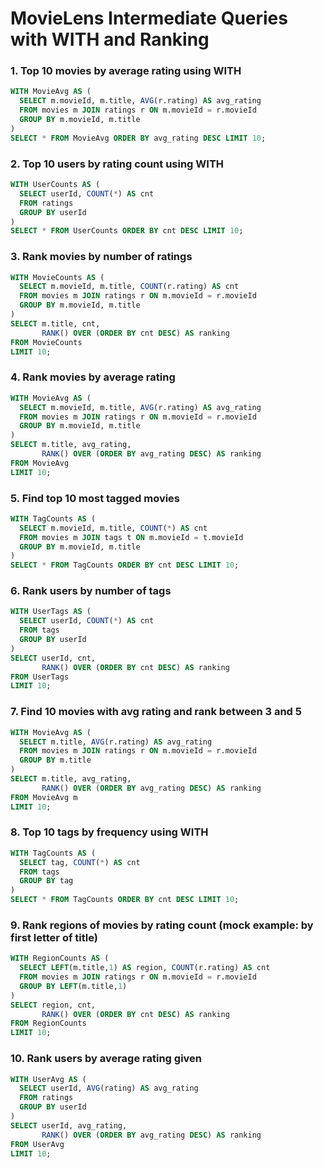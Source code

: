 # MovieLens Intermediate Queries with WITH and Ranking

### 1. Top 10 movies by average rating using WITH
```sql
WITH MovieAvg AS (
  SELECT m.movieId, m.title, AVG(r.rating) AS avg_rating
  FROM movies m JOIN ratings r ON m.movieId = r.movieId
  GROUP BY m.movieId, m.title
)
SELECT * FROM MovieAvg ORDER BY avg_rating DESC LIMIT 10;
```

### 2. Top 10 users by rating count using WITH
```sql
WITH UserCounts AS (
  SELECT userId, COUNT(*) AS cnt
  FROM ratings
  GROUP BY userId
)
SELECT * FROM UserCounts ORDER BY cnt DESC LIMIT 10;
```

### 3. Rank movies by number of ratings
```sql
WITH MovieCounts AS (
  SELECT m.movieId, m.title, COUNT(r.rating) AS cnt
  FROM movies m JOIN ratings r ON m.movieId = r.movieId
  GROUP BY m.movieId, m.title
)
SELECT m.title, cnt,
       RANK() OVER (ORDER BY cnt DESC) AS ranking
FROM MovieCounts
LIMIT 10;
```

### 4. Rank movies by average rating
```sql
WITH MovieAvg AS (
  SELECT m.movieId, m.title, AVG(r.rating) AS avg_rating
  FROM movies m JOIN ratings r ON m.movieId = r.movieId
  GROUP BY m.movieId, m.title
)
SELECT m.title, avg_rating,
       RANK() OVER (ORDER BY avg_rating DESC) AS ranking
FROM MovieAvg
LIMIT 10;
```

### 5. Find top 10 most tagged movies
```sql
WITH TagCounts AS (
  SELECT m.movieId, m.title, COUNT(*) AS cnt
  FROM movies m JOIN tags t ON m.movieId = t.movieId
  GROUP BY m.movieId, m.title
)
SELECT * FROM TagCounts ORDER BY cnt DESC LIMIT 10;
```

### 6. Rank users by number of tags
```sql
WITH UserTags AS (
  SELECT userId, COUNT(*) AS cnt
  FROM tags
  GROUP BY userId
)
SELECT userId, cnt,
       RANK() OVER (ORDER BY cnt DESC) AS ranking
FROM UserTags
LIMIT 10;
```

### 7. Find 10 movies with avg rating and rank between 3 and 5
```sql
WITH MovieAvg AS (
  SELECT m.title, AVG(r.rating) AS avg_rating
  FROM movies m JOIN ratings r ON m.movieId = r.movieId
  GROUP BY m.title
)
SELECT m.title, avg_rating,
       RANK() OVER (ORDER BY avg_rating DESC) AS ranking
FROM MovieAvg m
LIMIT 10;
```

### 8. Top 10 tags by frequency using WITH
```sql
WITH TagCounts AS (
  SELECT tag, COUNT(*) AS cnt
  FROM tags
  GROUP BY tag
)
SELECT * FROM TagCounts ORDER BY cnt DESC LIMIT 10;
```

### 9. Rank regions of movies by rating count (mock example: by first letter of title)
```sql
WITH RegionCounts AS (
  SELECT LEFT(m.title,1) AS region, COUNT(r.rating) AS cnt
  FROM movies m JOIN ratings r ON m.movieId = r.movieId
  GROUP BY LEFT(m.title,1)
)
SELECT region, cnt,
       RANK() OVER (ORDER BY cnt DESC) AS ranking
FROM RegionCounts
LIMIT 10;
```

### 10. Rank users by average rating given
```sql
WITH UserAvg AS (
  SELECT userId, AVG(rating) AS avg_rating
  FROM ratings
  GROUP BY userId
)
SELECT userId, avg_rating,
       RANK() OVER (ORDER BY avg_rating DESC) AS ranking
FROM UserAvg
LIMIT 10;
```
